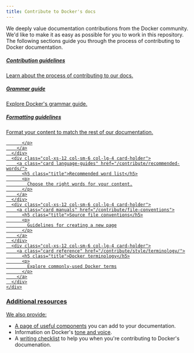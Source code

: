 ```yaml
---
title: Contribute to Docker's docs
---
```


We deeply value documentation contributions from the Docker community. We'd like to make it as easy
as possible for you to work in this repository. The following sections guide you through the process of contributing to Docker documentation.



  <section class="container">
    <div class="row">
      <div class="col-xs-12 col-sm-6 col-lg-4 card-holder">
        <a class="card rocket" href="/contribute/contribute-guide/">
          <h5 class="title">Contribution guidelines</h5>
          <p>
            Learn about the process of contributing to our docs.
          </p>
        </a>
      </div>
      <div class="col-xs-12 col-sm-6 col-lg-4 card-holder">
        <a class="card download-docker" href="/contribute/style/grammar/">
          <h5 class="title">Grammar guide</h5>
          <p>
            Explore Docker's grammar guide.
          </p>
        </a>
      </div>
      <div class="col-xs-12 col-sm-6 col-lg-4 card-holder">
        <a class="card guides" href="/contribute/style/formatting/">
          <h5 class="title">Formatting guidelines</h5>
          <p>
            Format your content to match the rest of our documentation.
            
          </p>
        </a>
      </div>
      <div class="col-xs-12 col-sm-6 col-lg-4 card-holder">
        <a class="card language-guides" href="/contribute/recommended-words/">
          <h5 class="title">Recommended word list</h5>
          <p>
            Choose the right words for your content.
          </p>
        </a>
      </div>
      <div class="col-xs-12 col-sm-6 col-lg-4 card-holder">
        <a class="card manuals" href="/contribute/file-conventions">
          <h5 class="title">Source file conventions</h5>
          <p>
            Guidelines for creating a new page
          </p>
        </a>
      </div>
      <div class="col-xs-12 col-sm-6 col-lg-4 card-holder">
        <a class="card reference" href="/contribute/style/terminology/">
          <h5 class="title">Docker terminology</h5>
          <p>
            Explore commonly-used Docker terms
          </p>
        </a>
      </div>
    </div>
  </section>

### Additional resources

We also provide:

- A page of [useful components](../components.md) you can add to your documentation.
- Information on Docker's [tone and voice](style/voice-tone.md).
- A [writing checklist](checklist.md) to help you when you're contributing to Docker's documenation.